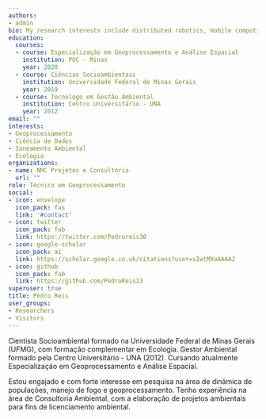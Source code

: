 ```yaml
---
authors:
- admin
bio: My research interests include distributed robotics, mobile computing and programmable matter.
education:
  courses:
  - course: Especialização em Geoprocessamento e Análise Espacial
    institution: PUC - Minas
    year: 2020
  - course: Ciências Socioambientais
    institution: Universidade Federal de Minas Gerais
    year: 2019
  - course: Tecnólogo em Gestão Ambiental
    institution: Centro Universitário - UNA
    year: 2012
email: ""
interests:
- Geoprocessamento
- Ciência de Dados
- Saneamento Ambiental
- Ecologia
organizations:
- name: NMC Projetos e Consultoria
  url: ""
role: Técnico em Geoprocessamento
social:
- icon: envelope
  icon_pack: fas
  link: '#contact'
- icon: twitter
  icon_pack: fab
  link: https://twitter.com/Pedroreis30
- icon: google-scholar
  icon_pack: ai
  link: https://scholar.google.co.uk/citations?user=sIwtMXoAAAAJ
- icon: github
  icon_pack: fab
  link: https://github.com/PedroReis13
superuser: true
title: Pedro Reis
user_groups:
- Researchers
- Visitors
---
```


Cientista Socioambiental formado na Universidade Federal de Minas Gerais (UFMG), com formação complementar em Ecologia. Gestor Ambiental formado pela Centro Universitário - UNA (2012). Cursando atualmente Especialização em Geoprocessamento e Análise Espacial. 

Estou engajado e com forte interesse em pesquisa na área de dinâmica de populações, manejo de fogo e geoprocessamento. Tenho experiência na área de Consultoria Ambiental, com a elaboração de projetos ambientais para fins de licenciamento ambiental. 
